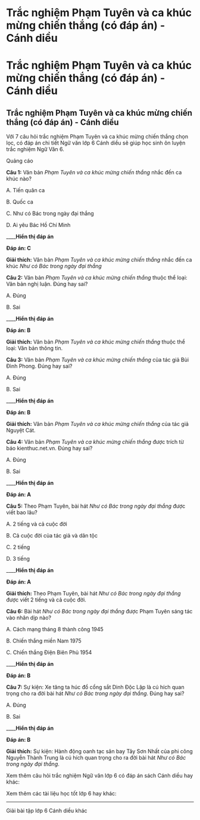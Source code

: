 # Trắc nghiệm Phạm Tuyên và ca khúc mừng chiến thắng (có đáp án) - Cánh diều

# Trắc nghiệm Phạm Tuyên và ca khúc mừng chiến thắng (có đáp án) - Cánh diều

## Trắc nghiệm Phạm Tuyên và ca khúc mừng chiến thắng (có đáp án) - Cánh diều

Với 7 câu hỏi trắc nghiệm Phạm Tuyên và ca khúc mừng chiến thắng chọn lọc, có đáp án chi tiết Ngữ văn lớp 6 Cánh diều sẽ giúp học sinh ôn luyện trắc nghiệm Ngữ Văn 6.

Quảng cáo

**Câu 1:** Văn bản _Phạm Tuyên và ca khúc mừng chiến thắng_ nhắc đến ca khúc nào?

A. Tiến quân ca

B. Quốc ca

C. Như có Bác trong ngày đại thắng

D. Ai yêu Bác Hồ Chí Minh

____**Hiển thị đáp án**

**Đáp án: C**

**Giải thích:** Văn bản _Phạm Tuyên và ca khúc mừng chiến thắng_ nhắc đến ca khúc _Như có Bác trong ngày đại thắng_

**Câu 2:** Văn bản _Phạm Tuyên và ca khúc mừng chiến thắng_ thuộc thể loại: Văn bản nghị luận. Đúng hay sai?

A. Đúng

B. Sai

____**Hiển thị đáp án**

**Đáp án: B**

**Giải thích:** Văn bản _Phạm Tuyên và ca khúc mừng chiến thắng_ thuộc thể loại: Văn bản thông tin.

**Câu 3:** Văn bản _Phạm Tuyên và ca khúc mừng chiến thắng_ của tác giả Bùi Đình Phong. Đúng hay sai?

A. Đúng

B. Sai

____**Hiển thị đáp án**

**Đáp án: B**

**Giải thích:** Văn bản _Phạm Tuyên và ca khúc mừng chiến thắng_ của tác giả Nguyệt Cát. 

**Câu 4:** Văn bản _Phạm Tuyên và ca khúc mừng chiến thắng_ được trích từ báo kienthuc.net.vn. Đúng hay sai?

A. Đúng

B. Sai

____**Hiển thị đáp án**

**Đáp án: A**

**Câu 5:** Theo Phạm Tuyên, bài hát _Như có Bác trong ngày đại thắng_ được viết bao lâu?

A. 2 tiếng và cả cuộc đời

B. Cả cuộc đời của tác giả và dân tộc

C. 2 tiếng

D. 3 tiếng

____**Hiển thị đáp án**

**Đáp án: A**

**Giải thích:** Theo Phạm Tuyên, bài hát _Như có Bác trong ngày đại thắng_ được viết 2 tiếng và cả cuộc đời.

**Câu 6:** Bài hát _Như có Bác trong ngày đại thắng_ được Phạm Tuyên sáng tác vào nhân dịp nào?

A. Cách mạng tháng 8 thành công 1945

B. Chiến thắng miền Nam 1975

C. Chiến thắng Điện Biên Phủ 1954

____**Hiển thị đáp án**

**Đáp án: B**

**Câu 7:** Sự kiện: Xe tăng ta húc đổ cổng sắt Dinh Độc Lập là cú hích quan trọng cho ra đời bài hát _Như có Bác trong ngày đại thắng_. Đúng hay sai?

A. Đúng

B. Sai

____**Hiển thị đáp án**

**Đáp án: B**

**Giải thích:** Sự kiện: Hành động oanh tạc sân bay Tây Sơn Nhất của phi công Nguyễn Thành Trung là cú hích quan trọng cho ra đời bài hát _Như có Bác trong ngày đại thắng_.

Xem thêm câu hỏi trắc nghiệm Ngữ văn lớp 6 có đáp án sách Cánh diều hay khác:

Xem thêm các tài liệu học tốt lớp 6 hay khác:

* * *

Giải bài tập lớp 6 Cánh diều khác
